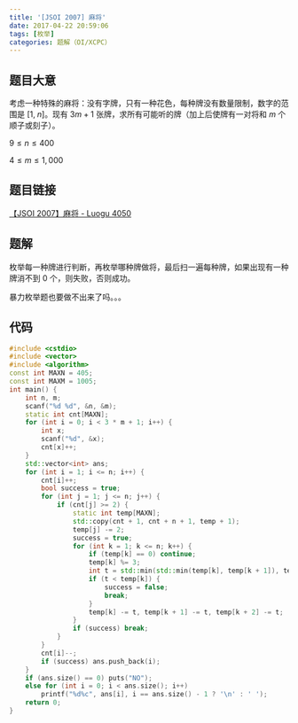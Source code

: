 ```yaml
---
title: '[JSOI 2007] 麻将'
date: 2017-04-22 20:59:06
tags: [枚举]
categories: 题解（OI/XCPC）
---
```


## 题目大意

考虑一种特殊的麻将：没有字牌，只有一种花色，每种牌没有数量限制，数字的范围是 $[1, \; n]$。现有 $3 m + 1$ 张牌，求所有可能听的牌（加上后使牌有一对将和 $m$ 个顺子或刻子）。

$9 \leqslant n \leqslant 400$

$4 \leqslant m \leqslant 1,000$

## 题目链接

[【JSOI 2007】麻将 - Luogu 4050](https://www.luogu.com.cn/problem/P4050)

<!-- more -->

## 题解

枚举每一种牌进行判断，再枚举哪种牌做将，最后扫一遍每种牌，如果出现有一种牌消不到 $0$ 个，则失败，否则成功。

暴力枚举题也要做不出来了吗。。。

## 代码

```c++
#include <cstdio>
#include <vector>
#include <algorithm>
const int MAXN = 405;
const int MAXM = 1005;
int main() {
    int n, m;
    scanf("%d %d", &n, &m);
    static int cnt[MAXN];
    for (int i = 0; i < 3 * m + 1; i++) {
        int x;
        scanf("%d", &x);
        cnt[x]++;
    }
    std::vector<int> ans;
    for (int i = 1; i <= n; i++) {
        cnt[i]++;
        bool success = true;
        for (int j = 1; j <= n; j++) {
            if (cnt[j] >= 2) {
                static int temp[MAXN];
                std::copy(cnt + 1, cnt + n + 1, temp + 1);
                temp[j] -= 2;
                success = true;
                for (int k = 1; k <= n; k++) {
                    if (temp[k] == 0) continue;
                    temp[k] %= 3;
                    int t = std::min(std::min(temp[k], temp[k + 1]), temp[k + 2]);
                    if (t < temp[k]) {
                        success = false;
                        break;
                    }
                    temp[k] -= t, temp[k + 1] -= t, temp[k + 2] -= t;
                }
                if (success) break;
            }
        }
        cnt[i]--;
        if (success) ans.push_back(i);
    }
    if (ans.size() == 0) puts("NO");
    else for (int i = 0; i < ans.size(); i++)
        printf("%d%c", ans[i], i == ans.size() - 1 ? '\n' : ' ');
    return 0;
}
```